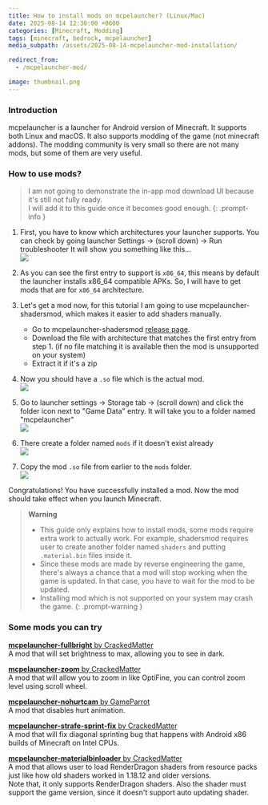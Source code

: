 ```yaml
---
title: How to install mods on mcpelauncher? (Linux/Mac)
date: 2025-08-14 12:30:00 +0600
categories: [Minecraft, Modding]
tags: [minecraft, bedrock, mcpelauncher]
media_subpath: /assets/2025-08-14-mcpelauncher-mod-installation/

redirect_from:
  - /mcpelauncher-mod/

image: thumbnail.png
---
```



### Introduction
mcpelauncher is a launcher for Android version of Minecraft. It supports both Linux and macOS. It also supports modding of the game (not minecraft addons). The modding community is very small so there are not many mods, but some of them are very useful.

### How to use mods?
> I am not going to demonstrate the in-app mod download UI because it's still not fully ready.  
> I will add it to this guide once it becomes good enough.
{: .prompt-info }

1. First, you have to know which architectures your launcher supports.
   You can check by going launcher Settings -> (scroll down) -> Run troubleshooter
   It will show you something like this...  
   ![](run_troubleshooter.png)

2. As you can see the first entry to support is `x86_64`, this means by default the launcher installs x86_64 compatible APKs.
   So, I will have to get mods that are for `x86_64` architecture.

3. Let's get a mod now, for this tutorial I am going to use mcpelauncher-shadersmod, which makes it easier to add shaders manually.

   - Go to mcpelauncher-shadersmod [release page](https://github.com/GameParrot/mcpelauncher-shadersmod/releases/latest).
   - Download the file with architecture that matches the first entry from step 1. (if no file matching it is available then the mod is unsupported on your system)
   - Extract it if it's a zip

4. Now you should have a `.so` file which is the actual mod.  
![](mod_file.png)

5. Go to launcher settings -> Storage tab -> (scroll down) and click the folder icon next to "Game Data" entry.
   It will take you to a folder named "mcpelauncher"  
![](opening_gameroot.png)

6. There create a folder named `mods` if it doesn't exist already  
![](folder_creation.png)

7. Copy the mod `.so` file from earlier to the `mods` folder.  
![](mod_copy.png)

Congratulations! You have successfully installed a mod. Now the mod should take effect when you launch Minecraft.

> **Warning**  
> - This guide only explains how to install mods, some mods require extra work to actually work.
>   For example, shadersmod requires user to create another folder named `shaders` and putting `.material.bin` files inside it.
> - Since these mods are made by reverse engineering the game, there's always a chance that a mod will stop working when the game is updated.
>   In that case, you have to wait for the mod to be updated.
> - Installing mod which is not supported on your system may crash the game.
{: .prompt-warning }


### Some mods you can try
[**mcpelauncher-fullbright** by CrackedMatter](https://github.com/CrackedMatter/mcpelauncher-fullbright/)  
A mod that will set brightness to max, allowing you to see in dark.

[**mcpelauncher-zoom** by CrackedMatter](https://github.com/CrackedMatter/mcpelauncher-zoom)  
A mod that will allow you to zoom in like OptiFine, you can control zoom level using scroll wheel.

[**mcpelauncher-nohurtcam** by GameParrot](https://github.com/GameParrot/mcpelauncher-nohurtcam)  
A mod that disables hurt animation.

[**mcpelauncher-strafe-sprint-fix** by CrackedMatter](https://github.com/CrackedMatter/mcpelauncher-strafe-sprint-fix/)  
A mod that will fix diagonal sprinting bug that happens with Android x86 builds of Minecraft on Intel CPUs.  

[**mcpelauncher-materialbinloader** by CrackedMatter](https://github.com/CrackedMatter/mcpelauncher-materialbinloader)  
A mod that allows user to load RenderDragon shaders from resource packs just like how old shaders worked in 1.18.12 and older versions.  
Note that, it only supports RenderDragon shaders. Also the shader must support the game version, since it doesn't support auto updating shader.